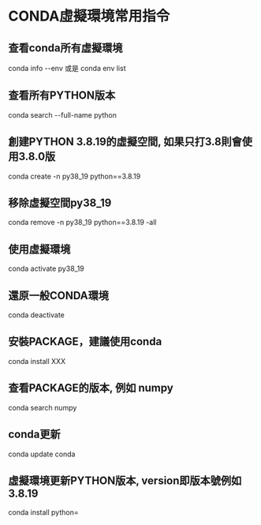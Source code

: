 # CONDA虛擬環境常用指令
## 查看conda所有虛擬環境
conda info --env
或是
conda env list

## 查看所有PYTHON版本
conda search --full-name python

## 創建PYTHON 3.8.19的虛擬空間, 如果只打3.8則會使用3.8.0版
conda create -n py38_19 python==3.8.19

## 移除虛擬空間py38_19
conda remove -n py38_19 python==3.8.19 -all

## 使用虛擬環境
conda activate py38_19

## 還原一般CONDA環境
conda deactivate

## 安裝PACKAGE，建議使用conda
conda install XXX

## 查看PACKAGE的版本, 例如 numpy
conda search numpy

## conda更新
conda update conda

## 虛擬環境更新PYTHON版本, version即版本號例如3.8.19
conda install python=<version>
